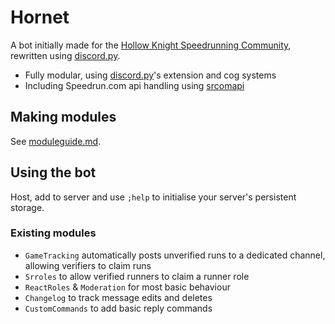 # Hornet

A bot initially made for the [Hollow Knight Speedrunning Community](https://discord.gg/3JtHPsBjHD), rewritten using [discord.py](https://github.com/Rapptz/discord.py).

- Fully modular, using [discord.py](https://github.com/Rapptz/discord.py)'s extension and cog systems
- Including Speedrun.com api handling using [srcomapi](https://github.com/blha303/srcomapi)

## Making modules
See [moduleguide.md](/modules/module_guide.md).

## Using the bot
Host, add to server and use `;help` to initialise your server's persistent storage.

### Existing modules
- `GameTracking` automatically posts unverified runs to a dedicated channel, allowing verifiers to claim runs
- `Srroles` to allow verified runners to claim a runner role
- `ReactRoles` & `Moderation` for most basic behaviour
- `Changelog` to track message edits and deletes 
- `CustomCommands` to add basic reply commands
